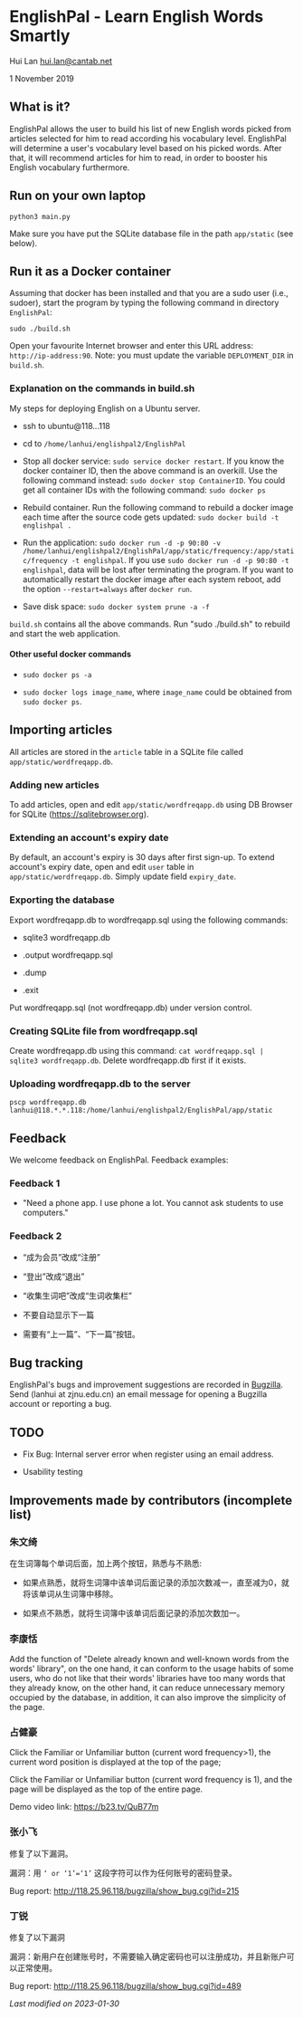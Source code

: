 # EnglishPal - Learn English Words Smartly



Hui Lan <hui.lan@cantab.net>

1 November 2019


## What is it?


EnglishPal allows the user to build his list of new English words
picked from articles selected for him to read according his vocabulary level.  EnglishPal will determine a user's vocabulary level based on his picked words.  After that, it will recommend articles for him to read, in order to booster his English vocabulary furthermore.


## Run on your own laptop

`python3 main.py`

Make sure you have put the SQLite database file in the path `app/static` (see below).


## Run it as a Docker container


Assuming that docker has been installed and that you are a sudo user (i.e., sudoer), start the program by typing the following command in directory `EnglishPal`:

`sudo ./build.sh`

Open your favourite Internet browser and enter this URL address: `http://ip-address:90`.  Note: you must update the variable `DEPLOYMENT_DIR` in `build.sh`.

### Explanation on the commands in build.sh

My steps for deploying English on a Ubuntu server.

- ssh to ubuntu@118.*.*.118

- cd to `/home/lanhui/englishpal2/EnglishPal`

- Stop all docker service: `sudo service docker restart`.  If you know the docker container ID, then the above command is an overkill.  Use the following command instead: `sudo docker stop ContainerID`.  You could get all container IDs with the following command: `sudo docker ps`

- Rebuild container. Run the following command to rebuild a docker image each time after the source code gets updated: `sudo docker build -t englishpal .`

- Run the application: `sudo docker run -d -p 90:80 -v /home/lanhui/englishpal2/EnglishPal/app/static/frequency:/app/static/frequency -t englishpal`. If you use `sudo docker run -d -p 90:80 -t englishpal`, data will be lost after terminating the program.  If you want to automatically restart the docker image after each system reboot, add the option `--restart=always` after `docker run`.

- Save disk space: `sudo docker system prune -a -f`

`build.sh` contains all the above commands.  Run "sudo ./build.sh" to rebuild and start the web application.


#### Other useful docker commands

- `sudo docker ps -a`

- `sudo docker logs image_name`, where `image_name` could be obtained from `sudo docker ps`.



## Importing articles


All articles are stored in the `article` table in a SQLite file called
`app/static/wordfreqapp.db`.

### Adding new articles

To add articles, open and edit `app/static/wordfreqapp.db` using DB Browser for SQLite (https://sqlitebrowser.org).

### Extending an account's expiry date

By default, an account's expiry is 30 days after first sign-up.  To extend account's expiry date, open and edit `user` table in `app/static/wordfreqapp.db`.  Simply update field `expiry_date`.

### Exporting the database

Export wordfreqapp.db to wordfreqapp.sql using the following commands:

- sqlite3 wordfreqapp.db

- .output wordfreqapp.sql

- .dump

- .exit

Put wordfreqapp.sql (not wordfreqapp.db) under version control.

### Creating SQLite file from wordfreqapp.sql


Create wordfreqapp.db using this command: `cat wordfreqapp.sql |
sqlite3 wordfreqapp.db`.  Delete wordfreqapp.db first if it exists.


### Uploading wordfreqapp.db to the server


`pscp wordfreqapp.db lanhui@118.*.*.118:/home/lanhui/englishpal2/EnglishPal/app/static`



## Feedback

We welcome feedback on EnglishPal.  Feedback examples:

### Feedback 1

- "Need a phone app.  I use phone a lot.  You cannot ask students to use computers."


### Feedback 2


- “成为会员”改成“注册”

- “登出”改成“退出”

- “收集生词吧”改成“生词收集栏”

- 不要自动显示下一篇

- 需要有“上一篇”、“下一篇”按钮。



## Bug tracking


EnglishPal's bugs and improvement suggestions are recorded in [Bugzilla](http://118.25.96.118/bugzilla/buglist.cgi?bug_status=__all__&list_id=1302&order=Importance&product=EnglishPal&query_format=specific).  Send (lanhui at zjnu.edu.cn) an email message for opening a Bugzilla account or reporting a bug.



## TODO


- Fix Bug: Internal server error when register using an email address.

- Usability testing


## Improvements made by contributors (incomplete list)


### 朱文绮


在生词簿每个单词后面，加上两个按钮，熟悉与不熟悉:

- 如果点熟悉，就将生词簿中该单词后面记录的添加次数减一，直至减为0，就将该单词从生词簿中移除。

- 如果点不熟悉，就将生词簿中该单词后面记录的添加次数加一。

### 李康恬


Add the function of "Delete already known and well-known words from
the words' library", on the one hand, it can conform to the usage
habits of some users, who do not like that their words' libraries have
too many words that they already know, on the other hand, it can
reduce unnecessary memory occupied by the database, in addition, it
can also improve the simplicity of the page.



### 占健豪


Click the Familiar or Unfamiliar button (current word frequency>1), the current word position is displayed at the top of the page;

Click the Familiar or Unfamiliar button (current word frequency is 1), and the page will be displayed as the top of the entire page.

Demo video link: https://b23.tv/QuB77m

### 张小飞


修复了以下漏洞。

漏洞：用 `‘ or ‘1’=‘1’` 这段字符可以作为任何账号的密码登录。

Bug report: http://118.25.96.118/bugzilla/show_bug.cgi?id=215




### 丁锐

修复了以下漏洞

漏洞：新用户在创建账号时，不需要输入确定密码也可以注册成功，并且新账户可以正常使用。

Bug report: http://118.25.96.118/bugzilla/show_bug.cgi?id=489


*Last modified on 2023-01-30*

